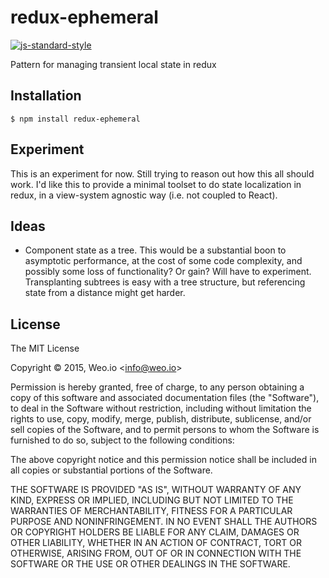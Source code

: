 
# redux-ephemeral

[![js-standard-style](https://img.shields.io/badge/code%20style-standard-brightgreen.svg?style=flat)](https://github.com/feross/standard)

Pattern for managing transient local state in redux

## Installation

    $ npm install redux-ephemeral

## Experiment

This is an experiment for now.  Still trying to reason out how this all should work.  I'd like this to provide a minimal toolset to do state localization in redux, in a view-system agnostic way (i.e. not coupled to React).

## Ideas

  * Component state as a tree.  This would be a substantial boon to asymptotic performance, at the cost of some code complexity, and possibly some loss of functionality?  Or gain?  Will have to experiment.  Transplanting subtrees is easy with a tree structure, but referencing state from a distance might get harder.

## License

The MIT License

Copyright &copy; 2015, Weo.io &lt;info@weo.io&gt;

Permission is hereby granted, free of charge, to any person obtaining a copy of this software and associated documentation files (the "Software"), to deal in the Software without restriction, including without limitation the rights to use, copy, modify, merge, publish, distribute, sublicense, and/or sell copies of the Software, and to permit persons to whom the Software is furnished to do so, subject to the following conditions:

The above copyright notice and this permission notice shall be included in all copies or substantial portions of the Software.

THE SOFTWARE IS PROVIDED "AS IS", WITHOUT WARRANTY OF ANY KIND, EXPRESS OR IMPLIED, INCLUDING BUT NOT LIMITED TO THE WARRANTIES OF MERCHANTABILITY, FITNESS FOR A PARTICULAR PURPOSE AND NONINFRINGEMENT. IN NO EVENT SHALL THE AUTHORS OR COPYRIGHT HOLDERS BE LIABLE FOR ANY CLAIM, DAMAGES OR OTHER LIABILITY, WHETHER IN AN ACTION OF CONTRACT, TORT OR OTHERWISE, ARISING FROM, OUT OF OR IN CONNECTION WITH THE SOFTWARE OR THE USE OR OTHER DEALINGS IN THE SOFTWARE.
